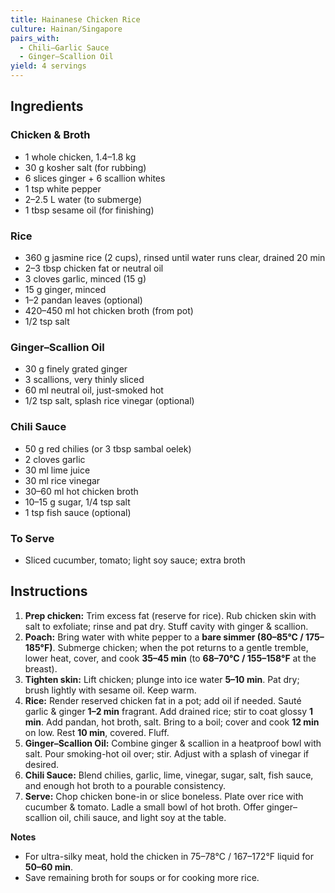 ```yaml
---
title: Hainanese Chicken Rice
culture: Hainan/Singapore
pairs_with:
  - Chili–Garlic Sauce
  - Ginger–Scallion Oil
yield: 4 servings
---
```


## Ingredients
### Chicken & Broth
- 1 whole chicken, 1.4–1.8 kg
- 30 g kosher salt (for rubbing)
- 6 slices ginger + 6 scallion whites
- 1 tsp white pepper
- 2–2.5 L water (to submerge)
- 1 tbsp sesame oil (for finishing)

### Rice
- 360 g jasmine rice (2 cups), rinsed until water runs clear, drained 20 min
- 2–3 tbsp chicken fat or neutral oil
- 3 cloves garlic, minced (15 g)
- 15 g ginger, minced
- 1–2 pandan leaves (optional)
- 420–450 ml hot chicken broth (from pot)
- 1/2 tsp salt

### Ginger–Scallion Oil
- 30 g finely grated ginger
- 3 scallions, very thinly sliced
- 60 ml neutral oil, just-smoked hot
- 1/2 tsp salt, splash rice vinegar (optional)

### Chili Sauce
- 50 g red chilies (or 3 tbsp sambal oelek)
- 2 cloves garlic
- 30 ml lime juice
- 30 ml rice vinegar
- 30–60 ml hot chicken broth
- 10–15 g sugar, 1/4 tsp salt
- 1 tsp fish sauce (optional)

### To Serve
- Sliced cucumber, tomato; light soy sauce; extra broth

## Instructions
1. **Prep chicken:** Trim excess fat (reserve for rice). Rub chicken skin with salt to exfoliate; rinse and pat dry. Stuff cavity with ginger & scallion.
2. **Poach:** Bring water with white pepper to a **bare simmer (80–85°C / 175–185°F)**. Submerge chicken; when the pot returns to a gentle tremble, lower heat, cover, and cook **35–45 min** (to **68–70°C / 155–158°F** at the breast).  
3. **Tighten skin:** Lift chicken; plunge into ice water **5–10 min**. Pat dry; brush lightly with sesame oil. Keep warm.
4. **Rice:** Render reserved chicken fat in a pot; add oil if needed. Sauté garlic & ginger **1–2 min** fragrant. Add drained rice; stir to coat glossy **1 min**. Add pandan, hot broth, salt. Bring to a boil; cover and cook **12 min** on low. Rest **10 min**, covered. Fluff.
5. **Ginger–Scallion Oil:** Combine ginger & scallion in a heatproof bowl with salt. Pour smoking-hot oil over; stir. Adjust with a splash of vinegar if desired.
6. **Chili Sauce:** Blend chilies, garlic, lime, vinegar, sugar, salt, fish sauce, and enough hot broth to a pourable consistency.
7. **Serve:** Chop chicken bone-in or slice boneless. Plate over rice with cucumber & tomato. Ladle a small bowl of hot broth. Offer ginger–scallion oil, chili sauce, and light soy at the table.

**Notes**
- For ultra-silky meat, hold the chicken in 75–78°C / 167–172°F liquid for **50–60 min**.  
- Save remaining broth for soups or for cooking more rice.
